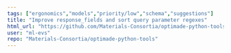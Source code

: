 ```yaml
---
tags: ["ergonomics","models","priority/low","schema","suggestions"]
title: "Improve response_fields and sort query parameter regexes"
html_url: "https://github.com/Materials-Consortia/optimade-python-tools/issues/808"
user: "ml-evs"
repo: "Materials-Consortia/optimade-python-tools"
---
```


